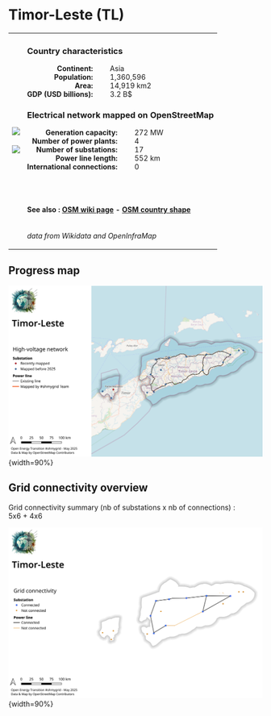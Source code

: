 # Timor-Leste (TL)

<table width="90%">
<tr>
<td>
<img src="https://upload.wikimedia.org/wikipedia/commons/2/26/Flag_of_East_Timor.svg" width="250">
<br><br>
<img src="https://upload.wikimedia.org/wikipedia/commons/b/bc/Timor_Leste_%28orthographic_projection%29.svg" width="250"></td>
<td>
<h3>Country characteristics</h3>
<div style="display: inline-block;text-align:right;margin-right:30px;font-weight: bold;">
Continent:<br>Population:<br>Area:<br>GDP (USD billions):
</div>
<div style="display: inline-block;">
Asia<br>1,360,596<br>14,919 km2<br>3.2 B$
</div>
<h3>Electrical network mapped on OpenStreetMap</h3>
<div style="display: inline-block;text-align:right;margin-right:30px;font-weight: bold;">Generation capacity:<br>
Number of power plants:<br>
Number of substations:<br>
Power line length:<br>
International connections:<br>
</div>
<div style="display: inline-block;">272 MW<br>
4<br>
17<br>
552 km<br>
0<br>
</div>

<br><br><h4>See also :
<a href="https://wiki.openstreetmap.org/wiki/Power_networks/Timor-Leste" target="_blank">OSM wiki page</a> -
<a href="https://openstreetmap.org/relation/305142" target="_blank">OSM country shape</a>
</h4>

<br><i>data from Wikidata and OpenInfraMap</i>
</td>
</tr>
</table>


## Progress map

![Map](../images/maps_countries/TL/high-voltage-network.png){width=90%}



## Grid connectivity overview

Grid connectivity summary (nb of substations x nb of connections) :<br>5x6 + 4x6

![Map](../images/maps_countries/TL/grid-connectivity.png){width=90%}

